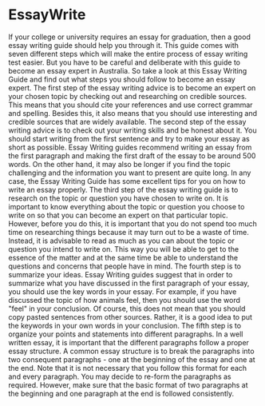 # EssayWrite
If your college or university requires an essay for graduation, then a good essay writing guide should help you through it. This guide comes with seven different steps which will make the entire process of essay writing test easier. But you have to be careful and deliberate with this guide to become an essay expert in Australia. So take a look at this Essay Writing Guide and find out what steps you should follow to become an essay expert.  The first step of the essay writing advice is to become an expert on your chosen topic by checking out and researching on credible sources. This means that you should cite your references and use correct grammar and spelling. Besides this, it also means that you should use interesting and credible sources that are widely available.  The second step of the essay writing advice is to check out your writing skills and be honest about it. You should start writing from the first sentence and try to make your essay as short as possible. Essay Writing guides recommend writing an essay from the first paragraph and making the first draft of the essay to be around 500 words. On the other hand, it may also be longer if you find the topic challenging and the information you want to present are quite long. In any case, the Essay Writing Guide has some excellent tips for you on how to write an essay properly.  The third step of the essay writing guide is to research on the topic or question you have chosen to write on. It is important to know everything about the topic or question you choose to write on so that you can become an expert on that particular topic. However, before you do this, it is important that you do not spend too much time on researching things because it may turn out to be a waste of time. Instead, it is advisable to read as much as you can about the topic or question you intend to write on. This way you will be able to get to the essence of the matter and at the same time be able to understand the questions and concerns that people have in mind.  The fourth step is to summarize your ideas. Essay Writing guides suggest that in order to summarize what you have discussed in the first paragraph of your essay, you should use the key words in your essay. For example, if you have discussed the topic of how animals feel, then you should use the word "feel" in your conclusion. Of course, this does not mean that you should copy pasted sentences from other sources. Rather, it is a good idea to put the keywords in your own words in your conclusion.  The fifth step is to organize your points and statements into different paragraphs. In a well written essay, it is important that the different paragraphs follow a proper essay structure. A common essay structure is to break the paragraphs into two consequent paragraphs - one at the beginning of the essay and one at the end. Note that it is not necessary that you follow this format for each and every paragraph. You may decide to re-form the paragraphs as required. However, make sure that the basic format of two paragraphs at the beginning and one paragraph at the end is followed consistently.
